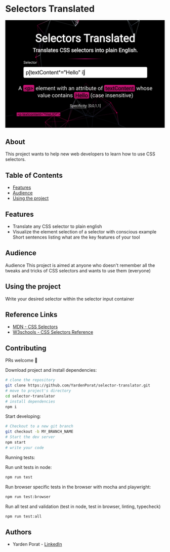# Selectors Translated

![example image](docs/images/example-1.png)

## About

This project wants to help new web developers to learn how to use CSS selectors.

## Table of Contents

- [Features](#features)
- [Audience](#audience)
- [Using the project](#using-the-project)

## Features

- Translate any CSS selector to plain english
- Visualize the element selection of a selector with conscious example
  Short sentences listing what are the key features of your tool

## Audience

Audience
This project is aimed at anyone who doesn't remember all the tweaks and tricks of CSS selectors and wants to use them (everyone)

## Using the project

Write your desired selector within the selector input container

## Reference Links

- [MDN - CSS Selectors](https://developer.mozilla.org/en-US/docs/Web/CSS/CSS_Selectors)
- [W3schools - CSS Selectors Reference](https://www.w3schools.com/cssref/css_selectors.asp)

## Contributing

PRs welcome 🎉

Download project and install dependencies:

```bash
# clone the repository
git clone https://github.com/YardenPorat/selector-translator.git
# move to project's directory
cd selector-translator
# install dependencies
npm i
```

Start developing:

```bash
# Checkout to a new git branch
git checkout -b MY_BRANCH_NAME
# Start the dev server
npm start
# write your code
```

Running tests:

Run unit tests in node:

```bash
npm run test
```

Run browser specific tests in the browser with mocha and playwright:

```bash
npm run test:browser
```

Run all test and validation (test in node, test in browser, linting, typecheck)

```bash
npm run test:all
```

## Authors

- Yarden Porat - [LinkedIn](https://www.linkedin.com/in/yarden-porat/)
